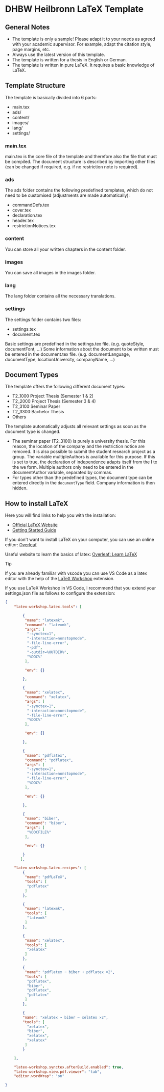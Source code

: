 # DHBW Heilbronn LaTeX Template

## General Notes
* The template is only a sample! Please adapt it to your needs as agreed with your academic supervisor. For example, adapt the citation style, page margins, etc.
* Always use the latest version of this template.
* The template is written for a thesis in English or German.
* The template is written in pure LaTeX. It requires a basic knowledge of LaTeX.

## Template Structure
The template is basically divided into 6 parts:

* main.tex
* ads/
* content/
* images/
* lang/
* settings/

### main.tex
main.tex is the core file of the template and therefore also the file that must be compiled. 
The document structure is described by importing other files (can be changed if required, e.g. if no restriction note is required).

### ads
The ads folder contains the following predefined templates, which do not need to be customised (adjustments are made automatically):

* commandDefs.tex
* cover.tex
* declaration.tex
* header.tex
* restrictionNotices.tex

### content
You can store all your written chapters in the content folder.

### images
You can save all images in the images folder.

### lang
The lang folder contains all the necessary translations.

### settings
The settings folder contains two files:

* settings.tex
* document.tex

Basic settings are predefined in the settings.tex file. (e.g. quoteStyle, documentFont, ...)
Some information about the document to be written must be entered in the document.tex file. (e.g. documentLanguage, documentType, locationUniversity, companyName, ...)

## Document Types
The template offers the following different document types:

* T2_1000 Project Thesis (Semester 1 & 2)
* T2_2000 Project Thesis (Semester 3 & 4)
* T2_3100 Seminar Paper
* T2_3300 Bachelor Thesis
* Others

The template automatically adjusts all relevant settings as soon as the document type is changed.

* The seminar paper (T2_3100) is purely a university thesis. For this reason, the location of the company and the restriction notice are removed. It is also possible to submit the student research project as a   group. The variable multipleAuthors is available for this purpose. If this is set to true, the declaration of independence adapts itself from the I to the we form. Multiple authors only need to be entered in the documentAuthor variable, separated by commas.
* For types other than the predefined types, the document type can be entered directly in the `documentType` field. Company information is then hidden.

## How to install LaTeX

Here you will find links to help you with the installation:
* [Official LaTeX  Website ](https://www.latex-project.org/get/)
* [Getting Started Guide](https://guides.nyu.edu/LaTeX/installation)

If you don't want to install LaTeX on your computer, you can use an online editor: [Overleaf](https://www.overleaf.com/)

Useful website to learn the basics of latex: [Overleaf: Learn LaTeX](https://www.overleaf.com/learn/latex/Learn_LaTeX_in_30_minutes)

> [!TIP]
> If you are already familiar with vscode you can use VS Code as a latex editor with the help of the [LaTeX Workshop](https://github.com/James-Yu/LaTeX-Workshop) extension.

If you use LaTeX Workshop in VS Code, I recommend that you extend your settings.json file as follows to configure the extension:
```json
{
    "latex-workshop.latex.tools": [

        {
         "name": "latexmk",
         "command": "latexmk",
         "args": [
          "-synctex=1",
          "-interaction=nonstopmode",
          "-file-line-error",
          "-pdf",
          "-outdir=%OUTDIR%",
          "%DOC%"
         ],

         "env": {}

        },

        {
         "name": "xelatex",
         "command": "xelatex",
         "args": [
          "-synctex=1",
          "-interaction=nonstopmode",
          "-file-line-error",
          "%DOC%"
         ],

         "env": {}

        },

        {
         "name": "pdflatex",
         "command": "pdflatex",
         "args": [
          "-synctex=1",
          "-interaction=nonstopmode",
          "-file-line-error",
          "%DOC%"
         ],

         "env": {}

        },

        {
         "name": "biber",
         "command": "biber",
         "args": [
          "%DOCFILE%"
         ],

         "env": {}

        }
       ],

    "latex-workshop.latex.recipes": [
        {
         "name": "pdfLaTeX",
         "tools": [
          "pdflatex"
         ]
        },

        {
         "name": "latexmk",
         "tools": [
          "latexmk"
         ]
        },

        {
         "name": "xelatex",
         "tools": [
          "xelatex"
         ]
        },

        {
         "name": "pdflatex ➞ biber ➞ pdflatex ×2",
         "tools": [
          "pdflatex",
          "biber",
          "pdflatex",
          "pdflatex"
         ]
        },

        {
        "name": "xelatex ➞ biber ➞ xelatex ×2",
        "tools": [
          "xelatex",
          "biber",
          "xelatex",
          "xelatex"
         ]
        }

    ],

    "latex-workshop.synctex.afterBuild.enabled": true,
    "latex-workshop.view.pdf.viewer": "tab",
    "editor.wordWrap": "on"

}
```

